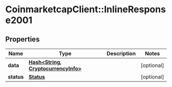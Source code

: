 # CoinmarketcapClient::InlineResponse2001

## Properties
Name | Type | Description | Notes
------------ | ------------- | ------------- | -------------
**data** | [**Hash&lt;String, CryptocurrencyInfo&gt;**](CryptocurrencyInfo.md) |  | [optional] 
**status** | [**Status**](Status.md) |  | [optional] 



